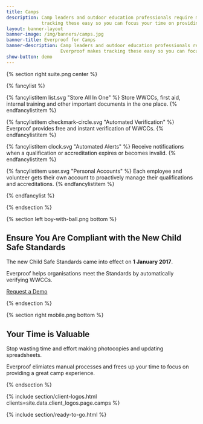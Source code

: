 ```yaml
---
title: Camps
description: Camp leaders and outdoor education professionals require many different qualifications. Everproof makes
             tracking these easy so you can focus your time on providing a great outdoor experience.
layout: banner-layout
banner-image: /img/banners/camps.jpg
banner-title: Everproof for Camps
banner-description: Camp leaders and outdoor education professionals require many different qualifications.
                    Everproof makes tracking these easy so you can focus your time on providing a great outdoor experience.
show-button: demo
---
```


{% section right suite.png center %}

{% fancylist %}

{% fancylistitem list.svg "Store All In One" %}
Store WWCCs, first aid, internal training and other important documents in the one place.
{% endfancylistitem %}

{% fancylistitem checkmark-circle.svg "Automated Verification" %}
Everproof provides free and instant verification of WWCCs.
{% endfancylistitem %}

{% fancylistitem clock.svg "Automated Alerts" %}
Receive notifications when a qualification or accreditation expires or becomes invalid.
{% endfancylistitem %}

{% fancylistitem user.svg "Personal Accounts" %}
Each employee and volunteer gets their own account to proactively manage their qualifications and accreditations.
{% endfancylistitem %}

{% endfancylist %}

{% endsection %}

{% section left boy-with-ball.png bottom %}

## Ensure You Are Compliant with the New Child Safe Standards

The new Child Safe Standards came into effect on **1 January 2017**.

Everproof helps organisations meet the Standards by automatically verifying WWCCs.

<a class='button inline' href='/demo?r={{ page.url | uri_escape }}'>Request a Demo</a>

{% endsection %}

{% section right mobile.png bottom %}

## Your Time is Valuable

Stop wasting time and effort making photocopies and updating spreadsheets.

Everproof elimiates manual processes and frees up your time to focus on providing a great camp experience.



{% endsection %}

{% include section/client-logos.html clients=site.data.client_logos.page.camps %}

{% include section/ready-to-go.html %}
